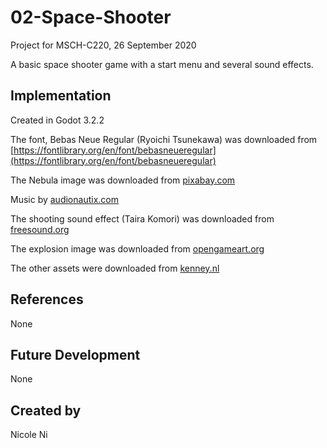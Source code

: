 # 02-Space-Shooter
Project for MSCH-C220, 26 September 2020

A basic space shooter game with a start menu and several sound effects.

## Implementation
Created in Godot 3.2.2

The font, Bebas Neue Regular (Ryoichi Tsunekawa) was downloaded from [https://fontlibrary.org/en/font/bebasneueregular](https://fontlibrary.org/en/font/bebasneueregular)

The Nebula image was downloaded from [pixabay.com](https://pixabay.com/photos/carina-nebula-ngc-3372-11003/)

Music by [audionautix.com](https://audionautix.com)

The shooting sound effect (Taira Komori) was downloaded from [freesound.org](https://freesound.org/people/Taira%20Komori/sounds/215439/)

The explosion image was downloaded from [opengameart.org](https://opengameart.org/content/explosion-animation-1)

The other assets were downloaded from [kenney.nl](https://kenney.nl/assets)

## References
None

## Future Development
None

## Created by
Nicole Ni
